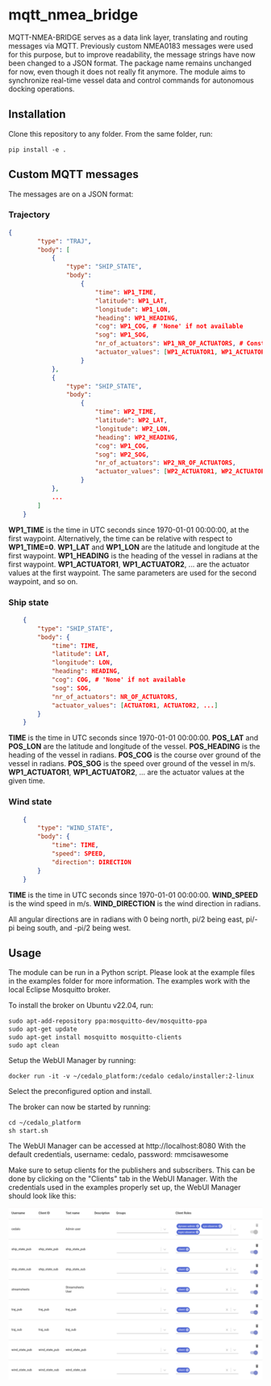 # mqtt_nmea_bridge
MQTT-NMEA-BRIDGE serves as a data link layer, translating and routing messages via MQTT. Previously custom NMEA0183 messages were used for this purpose, but to improve readability, the message strings have now been changed to a JSON format. The package name remains unchanged for now, even though it does not really fit anymore. The module aims to synchronize real-time vessel data and control commands for autonomous docking operations.


## Installation

Clone this repository to any folder. From the same folder, run:
```
pip install -e .
```

## Custom MQTT messages
The messages are on a JSON format:


### Trajectory
```JSON
{
        "type": "TRAJ",
        "body": [
            {
                "type": "SHIP_STATE",
                "body":
                    {
                        "time": WP1_TIME,
                        "latitude": WP1_LAT,
                        "longitude": WP1_LON,
                        "heading": WP1_HEADING,
                        "cog": WP1_COG, # 'None' if not available
                        "sog": WP1_SOG,
                        "nr_of_actuators": WP1_NR_OF_ACTUATORS, # Constant for all waypoints
                        "actuator_values": [WP1_ACTUATOR1, WP1_ACTUATOR2, ...]
                    }
            },
            {
                "type": "SHIP_STATE",
                "body":
                    {
                        "time": WP2_TIME,
                        "latitude": WP2_LAT,
                        "longitude": WP2_LON,
                        "heading": WP2_HEADING,
                        "cog": WP1_COG,
                        "sog": WP2_SOG,
                        "nr_of_actuators": WP2_NR_OF_ACTUATORS,
                        "actuator_values": [WP2_ACTUATOR1, WP2_ACTUATOR2, ...]
                    }
            },
            ...
        ]
    }
```

**WP1_TIME** is the time in UTC seconds since 1970-01-01 00:00:00, at the first waypoint. Alternatively, the time can be relative with respect to **WP1_TIME=0**. **WP1_LAT** and **WP1_LON** are the latitude and longitude at the first waypoint. **WP1_HEADING** is the heading of the vessel in radians at the first waypoint. **WP1_ACTUATOR1**, **WP1_ACTUATOR2**, ... are the actuator values at the first waypoint. The same parameters are used for the second waypoint, and so on.

### Ship state
```JSON
    {
        "type": "SHIP_STATE",
        "body": {
            "time": TIME,
            "latitude": LAT,
            "longitude": LON,
            "heading": HEADING,
            "cog": COG, # 'None' if not available
            "sog": SOG,
            "nr_of_actuators": NR_OF_ACTUATORS,
            "actuator_values": [ACTUATOR1, ACTUATOR2, ...]
        }
    }
```

**TIME** is the time in UTC seconds since 1970-01-01 00:00:00. **POS_LAT** and **POS_LON** are the latitude and longitude of the vessel. **POS_HEADING** is the heading of the vessel in radians. **POS_COG** is the course over ground of the vessel in radians. **POS_SOG** is the speed over ground of the vessel in m/s. **WP1_ACTUATOR1**, **WP1_ACTUATOR2**, ... are the actuator values at the given time.

### Wind state
```JSON
    {
        "type": "WIND_STATE",
        "body": {
            "time": TIME,
            "speed": SPEED,
            "direction": DIRECTION
        }
    }
```

**TIME** is the time in UTC seconds since 1970-01-01 00:00:00. **WIND_SPEED** is the wind speed in m/s. **WIND_DIRECTION** is the wind direction in radians.

All angular directions are in radians with 0 being north, pi/2 being east, pi/-pi being south, and -pi/2 being west.

## Usage
The module can be run in a Python script. Please look at the example files in the examples folder for more information.
The examples work with the local Eclipse Mosquitto broker. 

To install the broker on Ubuntu v22.04, run:
```shell
sudo apt-add-repository ppa:mosquitto-dev/mosquitto-ppa
sudo apt-get update
sudo apt-get install mosquitto mosquitto-clients
sudo apt clean
```

Setup the WebUI Manager by running:
```shell
docker run -it -v ~/cedalo_platform:/cedalo cedalo/installer:2-linux
```
Select the preconfigured option and install.

The broker can now be started by running:
```shell
cd ~/cedalo_platform
sh start.sh
```

The WebUI Manager can be accessed at http://localhost:8080
With the default credentials, username: cedalo, password: mmcisawesome

Make sure to setup clients for the publishers and subscribers. This can be done by clicking on the "Clients" tab in the WebUI Manager. With the credentials used in the examples properly set up, the WebUI Manager should look like this:

![Alt text](figures/WebUI_credentials.png)